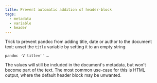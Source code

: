 ```yaml
---
title: Prevent automatic addition of header-block
tags:
  - metadata
  - variable
  - header
---
```


Trick to prevent pandoc from adding title, date or author to the
document text: unset the `title` variable by setting it to an empty
string

    pandoc -V title='' …

The values will still be included in the document's metadata, but
won't become part of the text. The most common use-case for this
is HTML output, where the default header block may be unwanted.

